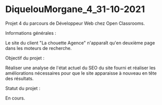 # DiquelouMorgane_4_31-10-2021
Projet 4 du parcours de Développeur Web chez Open Classrooms.

Informations générales :

Le site du client "La chouette Agence" n'apparaît qu'en deuxième page dans les moteurs de recherche. 

Objectif du projet :

Réaliser une analyse de l'état actuel du SEO du site fourni et réaliser les améliorations nécessaires pour que le site apparaisse à nouveau en tête des résultats.

Statut du projet :

En cours.
